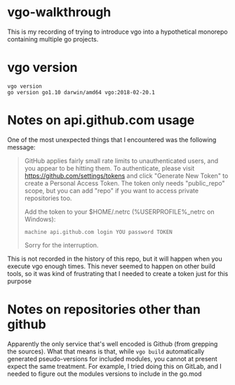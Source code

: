 # vgo-walkthrough

This is my recording of trying to introduce vgo into a hypothetical monorepo
containing multiple go projects.

# vgo version

```
vgo version
go version go1.10 darwin/amd64 vgo:2018-02-20.1
```

# Notes on api.github.com usage

One of the most unexpected things that I encountered was the following
message:

> GitHub applies fairly small rate limits to unauthenticated users, and
> you appear to be hitting them. To authenticate, please visit
> https://github.com/settings/tokens and click "Generate New Token" to
> create a Personal Access Token. The token only needs "public_repo"
> scope, but you can add "repo" if you want to access private
> repositories too.
> 
> Add the token to your $HOME/.netrc (%USERPROFILE%\_netrc on Windows):
> 
>     machine api.github.com login YOU password TOKEN
> 
> Sorry for the interruption.

This is not recorded in the history of this repo, but it will happen when you
execute vgo enough times. This never seemed to happen on other build tools,
so it was kind of frustrating that I needed to create a token just for
this purpose

# Notes on repositories other than github

Apparently the only service that's well encoded is Github (from grepping the
sources). What that means is that, while `vgo build` automatically generated
pseudo-versions for included modules, you cannot at present expect the same
treatment. For example, I tried doing this on GitLab, and I needed to figure
out the modules versions to include in the go.mod